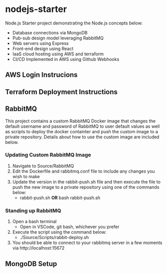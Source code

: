 # nodejs-starter
Node.js Starter project demonstrating the Node.js concepts below:
- Database connections via MongoDB
- Pub-sub design model leveraging RabbitMQ
- Web servers using Express
- Front-end design using React
- IaaS cloud hosting using AWS and terraform
- CI/CD Implemented in AWS using Github Webhooks

## AWS Login Instrucions

## Terraform Deployment Instructions

## RabbitMQ 
This project contains a custom RabbitMQ Docker image that changes the default username and password of RabbitMQ to user default values as well as scripts to deploy the docker containter and push the custom image to a private repository. Details about how to use the custom image are included below.

### Updating Custom RabbitMQ Image
1. Navigate to Source/RabbitMQ
2. Edit the Dockerfile and rabbitmq.conf file to include any changes you wish to make
3. Update the version in the rabbit-push.sh file and then execute the file to push the new image to a private repository using one of the commands below:
   * rabbit-push.sh <b>OR</b> bash rabbit-push.sh

### Standing up RabbitMQ
1. Open a bash terminal
   * Open in VSCode, git bash, whichever you prefer
3. Execute the script using the command below:
   * ./Source/Scripts/rabbit-deploy.sh
4. You should be able to connect to your rabbitmq server in a few moments via http://localhost:15672

## MongoDB Setup
